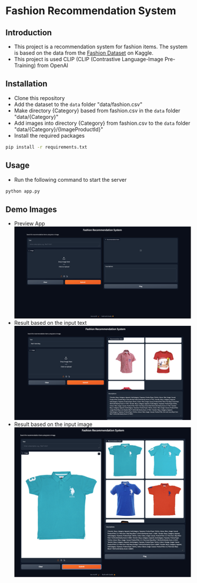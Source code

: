 # Fashion Recommendation System
## Introduction
- This project is a recommendation system for fashion items. The system is based on the data from the [Fashion Dataset](https://www.kaggle.com/datasets/vikashrajluhaniwal/fashion-images) on Kaggle.
- This project is used CLIP (CLIP (Contrastive Language-Image Pre-Training) from OpenAI

## Installation
- Clone this repository
- Add the dataset to the `data` folder "data/fashion.csv"
- Make directory {Category} based from fashion.csv in the `data` folder "data/{Category}"
- Add images into directory {Category} from fashion.csv to the `data` folder "data/{Category}/{ImageProductId}"
- Install the required packages
```bash
pip install -r requirements.txt
```

## Usage
- Run the following command to start the server
```bash
python app.py
```

## Demo Images
- Preview App 
![Preview App](./repo_images/preview.png)
- Result based on the input text
![Result_Text](./repo_images/preview-result-text.png)
- Result based on the input image
![Result_Image](./repo_images/preview-result-image.png)



